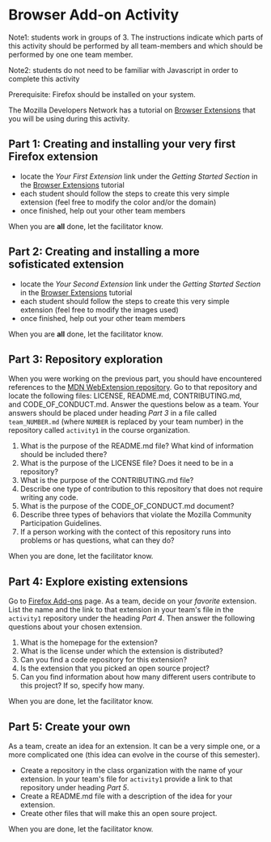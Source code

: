 # Browser Add-on Activity

Note1: students work in groups of 3. The instructions indicate which parts of this activity should be performed 
by all team-members and which should be performed by one one team member. 

Note2: students do not need to be familiar with Javascript in order to complete this activity 

Prerequisite: Firefox should be installed on your system. 

The Mozilla Developers Network has 
a tutorial on [Browser Extensions](https://developer.mozilla.org/en-US/docs/Mozilla/Add-ons/WebExtensions) that 
you will be using during this activity. 

## Part 1: Creating and installing your very first Firefox extension 

- locate the _Your First Extension_ link under the _Getting Started Section_ in the 
[Browser Extensions](https://developer.mozilla.org/en-US/docs/Mozilla/Add-ons/WebExtensions) tutorial 
- each student should follow the steps to create this very simple extension 
(feel free to modify the color and/or the domain)  
- once finished, help out your other team members 

When you are __all__ done, let the facilitator know. 

## Part 2: Creating and installing a more sofisticated extension 

- locate the _Your Second Extension_ link under the _Getting Started Section_ in the 
[Browser Extensions](https://developer.mozilla.org/en-US/docs/Mozilla/Add-ons/WebExtensions) tutorial 
- each student should follow the steps to create this very simple extension (feel free to modify the images used) 
- once finished, help out your other team members 

When you are __all__ done, let the facilitator know. 

## Part 3: Repository exploration 

When you were working on the previous part, you should have encountered references to the 
[MDN WebExtension repository](https://github.com/mdn/webextensions-examples). 
Go to that repository and locate the following files: LICENSE, README.md, CONTRIBUTING.md,  
and CODE_OF_CONDUCT.md. Answer the questions below as a team. Your answers should be placed under heading
_Part 3_ in a file called
`team_NUMBER.md` (where `NUMBER` is replaced by your team number) in the repository called `activity1` in the 
course organization. 

1. What is the purpose of the README.md file? What kind of information should be included there?
2. What is the purpose of the LICENSE file? Does it need to be in a repository?
3. What is the purpose of the CONTRIBUTING.md file? 
4. Describe one type of contribution to this repository that does not require writing any code. 
5. What is the purpose of the CODE_OF_CONDUCT.md document? 
6. Describe three types of behaviors that violate the Mozilla Community Participation Guidelines. 
7. If a person working with the contect of this repository runs into problems or has questions, what can they do? 

When you are done, let the facilitator know. 

## Part 4: Explore existing extensions  

Go to [Firefox Add-ons](https://addons.mozilla.org/en-US/firefox/) page. As a team, decide on your _favorite_ 
extension. List the name and the link to that extension in your team's file in the `activity1` repository
under the heading _Part 4_. Then answer the following questions about your chosen extension. 

1. What is the homepage for the extension?
2. What is the license under which the extension is distributed?
3. Can you find a code repository for this extension? 
4. Is the extension that you picked an open source project? 
5. Can you find information about how many different users contribute to this project? If so, specify how many. 

When you are done, let the facilitator know. 

## Part 5: Create your own 

As a team, create an idea for an extension. It can be a very simple one, or a more complicated one (this idea can 
evolve in the course of this semester). 

- Create a repository in the class organization with the name of your extension. In your team's file for `activity1` 
provide a link to that repository under heading _Part 5_. 
- Create a README.md file with a description of the idea for your extension. 
- Create other files that will make this an open soure project. 

When you are done, let the facilitator know. 


